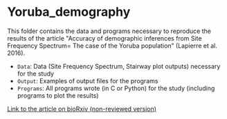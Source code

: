 # Yoruba_demography

This folder contains the data and programs necessary to reproduce the results of the article "Accuracy of demographic inferences from Site Frequency Spectrum= The case of the Yoruba population" (Lapierre et al. 2016).

- `Data`: Data (Site Frequency Spectrum, Stairway plot outputs) necessary for the study
- `Output`: Examples of output files for the programs
- `Programs`: All programs wrote (in C or Python) for the study (including programs to plot the results)

[Link to the article on bioRxiv (non-reviewed version)](http://biorxiv.org/content/early/2016/09/30/078618)
